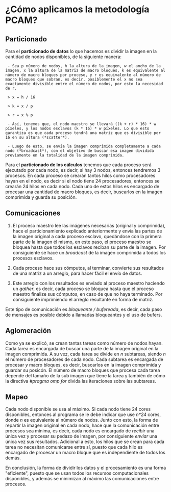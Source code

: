 # ¿Cómo aplicamos la metodología PCAM?

## Particionado
Para el **particionado de datos** lo que hacemos es dividir la imagen en la cantidad de nodos disponibles, de la siguiente manera:

     - Sea p número de nodos, h la altura de la imagen, w el ancho de la imagen, x la altura de la matriz de macro bloques, k es equivalente al número de macro bloques por proceso, y r es equivalente al número de macro bloques que sobran, es decir, posiblemente el x no sea exactamente divisible entre el número de nodos, por esto la necesidad de r.

     > x = h / 16

     > k = x / p

     > r = x % p

     - Así, tenemos que, el nodo maestro se llevará ((k + r) * 16) * w píxeles, y los nodos esclavos (k * 16) * w píxeles. Lo que esto garantiza es que cada proceso tendrá una matriz que es divisible por 16 en su altura (*scatter*).

     - Luego de esto, se envía la imagen comprimida completamente a cada nodo (*broadcast*), con el objetivo de buscar esa imagen dividida previamente en la totalidad de la imagen comprimida.

Para el **particionado de los cálculos** tenemos que cada proceso será ejecutado por cada nodo, es decir, si hay 3 nodos, entonces tendremos 3 procesos. En cada proceso se crearán tantos hilos como procesadores hayan en el nodo, es decir si el nodo tiene 24 procesadores, entonces se crearán 24 hilos en cada nodo. Cada uno de estos hilos es encargado de procesar una cantidad de macro bloques, es decir, buscarlos en la imagen comprimida y guarda su posición.

## Comunicaciones
1. El proceso maestro lee las imágenes necesarias (original y comprimida), hace el particionamiento explicado anteriormente y envía las partes de la imagen original a cada proceso esclavo, quedándose con la primera parte de la imagen él mismo, en este paso, el proceso maestro se bloquea hasta que todos los esclavos reciban su parte de la imagen. Por consiguiente se hace un *broadcast* de la imagen comprimida a todos los procesos esclavos.

2. Cada proceso hace sus cómputos, al terminar, convierte sus resultados de una matriz a un arreglo, para hacer fácil el envío de datos.

3. Este arreglo con los resultados es enviado al proceso maestro haciendo un *gather*, es decir, cada proceso se bloquea hasta que el proceso maestro finalize sus cómputos, en caso de que no haya terminado. Por consiguiente imprimiendo el arreglo resultante en forma de matriz.

Este tipo de comunicación es *bloqueante / bufereada*, es decir, cada paso de mensajes es posible debido a llamadas bloqueantes y el uso de bufers.

## Aglomeración
Como ya se explicó, se crean tantas tareas como número de nodos hayan. Cada tarea es encargada de buscar una parte de la imagen original en la imagen comprimida. A su vez, cada tarea se divide en *n* subtareas, siendo *n* el número de procesadores de cada nodo. Cada subtarea es encargada de procesar *y* macro bloques, es decir, buscarlos en la imagen comprimida y guardar su posicón. El número de macro bloques que procesa cada tarea depende del tamaño de la sub imagen que tiene la tarea y también de cómo la directiva *#pragma omp for* divida las iteraciones sobre las subtareas.

## Mapeo

Cada nodo disponible se usa al máximo. Si cada nodo tiene 24 cores disponibles, entonces al programa se le debe indicar que use *n\*24* cores, donde *n* es equivalente al número de nodos. Junto con esto, la forma de repartir la imagen original en cada nodo, hace que la comunicación entre procesos sea mínima, es decir, cada nodo es encargado de *recibir* una única vez y procesar su pedazo de imagen, por consiguiente *enviar* una única vez sus resultados. Adicional a esto, los hilos que se crean para cada tarea no necesitan comunicarse entre sí, puesto que cada hilo es encargado de procesar un macro bloque que es independiente de todos los demás.

En conclusión, la forma de dividir los datos y el procesamiento es una forma "eficiente", puesto que se usan todos los recursos computacionales disponibles, y además se minimizan al máximo las comunicaciones entre procesos.

